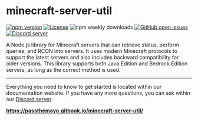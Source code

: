 # minecraft-server-util

[![npm version](https://img.shields.io/npm/v/minecraft-server-util?label=version)](https://www.npmjs.com/package/minecraft-server-util)
[![License](https://img.shields.io/npm/l/minecraft-server-util)](https://github.com/PassTheMayo/minecraft-server-util/blob/master/LICENSE)
![npm weekly downloads](https://img.shields.io/npm/dw/minecraft-server-util)
[![GitHub open issues](https://img.shields.io/github/issues-raw/PassTheMayo/minecraft-server-util)](https://github.com/PassTheMayo/minecraft-server-util/issues)
[![Discord server](https://img.shields.io/discord/758533537095090206?label=discord)](https://discord.gg/e7jgDYY)

A Node.js library for Minecraft servers that can retrieve status, perform queries, and RCON into servers. It uses modern Minecraft protocols to support the latest servers and also includes backward compatibility for older versions. This library supports both Java Edition and Bedrock Edition servers, as long as the correct method is used.

---

Everything you need to know to get started is located within our documentation website. If you have any more questions, you can ask within our [Discord server](https://discord.gg/e7jgDYY).

**https://passthemayo.gitbook.io/minecraft-server-util/**